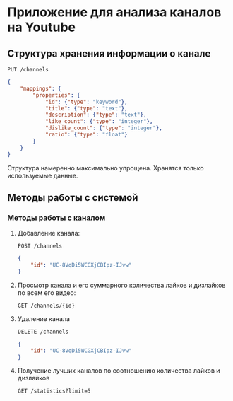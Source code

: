 # Приложение для анализа каналов на Youtube

## Структура хранения информации о канале
```shell script
PUT /channels
```
```json
{
    "mappings": {
        "properties": {
            "id": {"type": "keyword"},
            "title": {"type": "text"},
            "description": {"type": "text"},
            "like_count": {"type": "integer"},
            "dislike_count": {"type": "integer"},
            "ratio": {"type": "float"}
        }
    }
}
```
Структура намеренно максимально упрощена. Хранятся только используемые данные.

## Методы работы с системой

### Методы работы с каналом
1. Добавление канала:
    ```shell script
    POST /channels
    ```
    ```json
    {
        "id": "UC-8VqDi5WCGXjCBIpz-IJvw"
    }
    ```
2. Просмотр канала и его суммарного количества лайков и дизлайков по всем его видео:
    ```shell script
    GET /channels/{id}
    ```
3. Удаление канала
    ```shell script
    DELETE /channels
    ```
    ```json
    {
        "id": "UC-8VqDi5WCGXjCBIpz-IJvw"
    }
    ```
4. Получение лучших каналов по соотношению количества лайков и дизлайков
    ```shell script
    GET /statistics?limit=5
    ```
